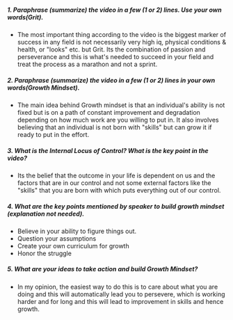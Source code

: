 ##### 1. Paraphrase (summarize) the video in a few (1 or 2) lines. Use your own words(Grit).
* The most important thing according to the video is the biggest marker of success in any field is not necessarily very high iq, physical conditions & health,
  or "looks" etc. but Grit. Its the combination of passion and perseverance and this is what's needed to succeed in your field and treat the process as a marathon and not a sprint.
##### 2. Paraphrase (summarize) the video in a few (1 or 2) lines in your own words(Growth Mindset).
* The main idea behind Growth mindset is that an individual's ability is not fixed but is on a path of constant improvement and degradation depending on how much work are you willing
  to put in. It also involves believing that an individual is not born with "skills" but can grow it if ready to put in the effort.
##### 3. What is the Internal Locus of Control? What is the key point in the video?
* Its the belief that the outcome in your life is dependent on us and the factors that are in our control and not some external factors like the "skills" that you are born with which
  puts everything out of our control.
##### 4. What are the key points mentioned by speaker to build growth mindset (explanation not needed).
* Believe in your ability to figure things out. 
* Question your assumptions
* Create your own curriculum for growth
* Honor the struggle
##### 5. What are your ideas to take action and build Growth Mindset?
* In my opinion, the easiest way to do this is to care about what you are doing and this will automatically lead you to persevere, which is working harder and for long and this 
  will lead to improvement in skills and hence growth.